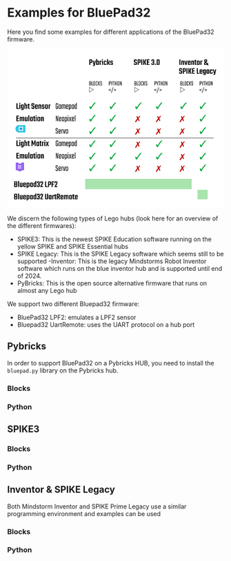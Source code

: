 # Examples for BluePad32

Here you find some examples for different applications of the BluePad32 firmware. 

![BluePad32 firmware choices](../images/BluePad32_support.jpg)

We discern the following types of Lego hubs (look here for an overview of the different firmwares):
- SPIKE3: This is the newest SPIKE Education software running on the yellow SPIKE and SPIKE Essential hubs
- SPIKE Legacy: This is the SPIKE Legacy software which seems still to be supported
 -Inventor: This is the legacy Mindstorms Robot Inventor software which runs on the blue inventor hub and is supported until end of 2024.
- PyBricks: This is the open source alternative firmware that runs on almost any Lego hub

We support two different Bluepad32 firmware:
- BluePad32 LPF2: emulates a LPF2 sensor
- Bluepad32 UartRemote: uses the UART protocol on a hub port

## Pybricks
In order to support BluePad32 on a Pybricks HUB, you need to install the `bluepad.py` library on the Pybricks hub.

### Blocks


### Python

## SPIKE3

### Blocks
### Python

## Inventor & SPIKE Legacy
Both Mindstorm Inventor and SPIKE Prime Legacy use a similar programming environment and examples can be used 

### Blocks
### Python

